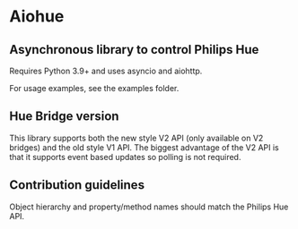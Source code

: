 # Aiohue

## Asynchronous library to control Philips Hue

Requires Python 3.9+ and uses asyncio and aiohttp.

For usage examples, see the examples folder.

## Hue Bridge version

This library supports both the new style V2 API (only available on V2 bridges) and the old style V1 API.
The biggest advantage of the V2 API is that it supports event based updates so polling is not required.

## Contribution guidelines

Object hierarchy and property/method names should match the Philips Hue API.

